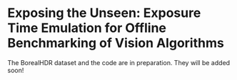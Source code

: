 # Exposing the Unseen: Exposure Time Emulation for Offline Benchmarking of Vision Algorithms

The BorealHDR dataset and the code are in preparation. They will be added soon! 